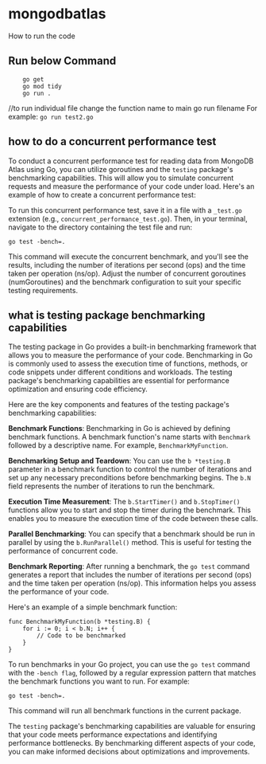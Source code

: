 # mongodbatlas
How to run the code 
## Run below Command
```
    go get
    go mod tidy
    go run . 
```
//to run individual file 
change the function name to main
go run filename For example: `go run test2.go`


## how to do a concurrent performance test 
To conduct a concurrent performance test for reading data from MongoDB Atlas using Go, you can utilize goroutines and the `testing` package's benchmarking capabilities. This will allow you to simulate concurrent requests and measure the performance of your code under load. Here's an example of how to create a concurrent performance test:

To run this concurrent performance test, save it in a file with a `_test.go` extension (e.g., `concurrent_performance_test.go`). Then, in your terminal, navigate to the directory containing the test file and run:

```go test -bench=.```

This command will execute the concurrent benchmark, and you'll see the results, including the number of iterations per second (ops) and the time taken per operation (ns/op). Adjust the number of concurrent goroutines (numGoroutines) and the benchmark configuration to suit your specific testing requirements.


## what is testing package benchmarking capabilities
The testing package in Go provides a built-in benchmarking framework that allows you to measure the performance of your code. Benchmarking in Go is commonly used to assess the execution time of functions, methods, or code snippets under different conditions and workloads. The testing package's benchmarking capabilities are essential for performance optimization and ensuring code efficiency.

Here are the key components and features of the testing package's benchmarking capabilities:

**Benchmark Functions**: Benchmarking in Go is achieved by defining benchmark functions. A benchmark function's name starts with `Benchmark` followed by a descriptive name. For example, `BenchmarkMyFunction`.

**Benchmarking Setup and Teardown**: You can use the `b *testing.B` parameter in a benchmark function to control the number of iterations and set up any necessary preconditions before benchmarking begins. The `b.N` field represents the number of iterations to run the benchmark.

**Execution Time Measurement**: The `b.StartTimer()` and `b.StopTimer()` functions allow you to start and stop the timer during the benchmark. This enables you to measure the execution time of the code between these calls.

**Parallel Benchmarking**: You can specify that a benchmark should be run in parallel by using the `b.RunParallel()` method. This is useful for testing the performance of concurrent code.

**Benchmark Reporting**: After running a benchmark, the `go test` command generates a report that includes the number of iterations per second (ops) and the time taken per operation (ns/op). This information helps you assess the performance of your code.

Here's an example of a simple benchmark function:
```
func BenchmarkMyFunction(b *testing.B) {
    for i := 0; i < b.N; i++ {
        // Code to be benchmarked
    }
}

```
To run benchmarks in your Go project, you can use the `go test` command with the `-bench flag`, followed by a regular expression pattern that matches the benchmark functions you want to run. For example:

```go test -bench=.```

This command will run all benchmark functions in the current package.

The `testing` package's benchmarking capabilities are valuable for ensuring that your code meets performance expectations and identifying performance bottlenecks. By benchmarking different aspects of your code, you can make informed decisions about optimizations and improvements.